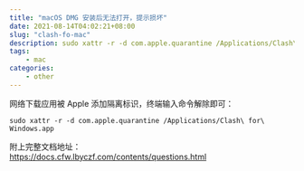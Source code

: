```yaml
---
title: "macOS DMG 安装后无法打开，提示损坏"
date: 2021-08-14T04:02:21+08:00
slug: "clash-fo-mac"
description: sudo xattr -r -d com.apple.quarantine /Applications/Clash\ for\ Windows.app
tags: 
    - mac
categories:
    - other
---
```


网络下载应用被 Apple 添加隔离标识，终端输入命令解除即可：
```
sudo xattr -r -d com.apple.quarantine /Applications/Clash\ for\ Windows.app
```

附上完整文档地址：  
https://docs.cfw.lbyczf.com/contents/questions.html